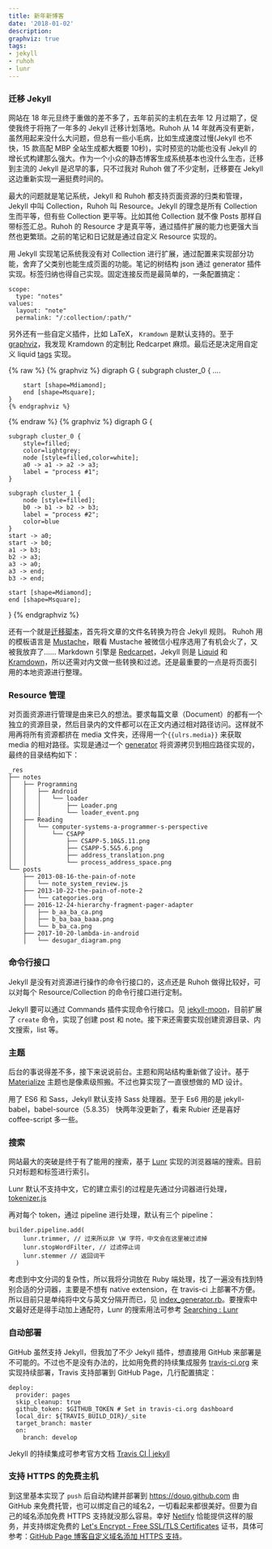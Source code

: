 ```yaml
---
title: 新年新博客
date: '2018-01-02'
description:
graphviz: true
tags:
- jekyll
- ruhoh
- lunr
---
```


### 迁移 Jekyll
网站在 18 年元旦终于重做的差不多了，五年前买的主机在去年 12 月过期了，促使我终于将拖了一年多的 Jekyll 迁移计划落地。Ruhoh 从 14 年就再没有更新，虽然用起来没什么大问题，但总有一些小毛病，比如生成速度过慢(Jekyll 也不快，15 款高配 MBP 全站生成都大概要 10秒)，实时预览的功能也没有 Jekyll 的增长式构建那么强大。作为一个小众的静态博客生成系统基本也没什么生态，迁移到主流的 Jekyll 是迟早的事，只不过我对 Ruhoh 做了不少定制，迁移要在 Jekyll 这边重新实现一遍挺费时间的。

最大的问题就是笔记系统，Jekyll 和 Ruhoh 都支持页面资源的归类和管理，Jekyll 中叫 Collection，Ruhoh 叫 Resource。Jekyll 的理念是所有 Collection 生而平等，但有些 Collection 更平等。比如其他 Collection 就不像 Posts 那样自带标签汇总。Ruhoh 的 Resource 才是真平等，通过插件扩展的能力也更强大当然也更繁琐。之前的笔记和日记就是通过自定义 Resource 实现的。

用 Jekyll 实现笔记系统我没有对 Collection 进行扩展，通过配置来实现部分功能，舍弃了父类别也能生成页面的功能。笔记的树结构 json 通过 generator 插件实现。标签归纳也得自己实现。固定连接反而是最简单的，一条配置搞定：

    scope:
      type: "notes"
    values:
      layout: "note"
      permalink: "/:collection/:path/"

另外还有一些自定义插件，比如 LaTeX， `Kramdown` 是默认支持的。至于 [graphviz][]，我发现 Kramdown 的定制比 Redcarpet 麻烦。最后还是决定用自定义 liquid [tags][] 实现。

{% raw %}
    {% graphviz %}
    digraph G {
    	subgraph cluster_0 {
    	....

    	start [shape=Mdiamond];
    	end [shape=Msquare];
    }
    {% endgraphviz %}
{% endraw %}
{% graphviz %}
digraph G {

	subgraph cluster_0 {
		style=filled;
		color=lightgrey;
		node [style=filled,color=white];
		a0 -> a1 -> a2 -> a3;
		label = "process #1";
	}

	subgraph cluster_1 {
		node [style=filled];
		b0 -> b1 -> b2 -> b3;
		label = "process #2";
		color=blue
	}
	start -> a0;
	start -> b0;
	a1 -> b3;
	b2 -> a3;
	a3 -> a0;
	a3 -> end;
	b3 -> end;

	start [shape=Mdiamond];
	end [shape=Msquare];
}
{% endgraphviz %}

还有一个就是[迁移脚本][ruhoh_jekyll.rb]，首先将文章的文件名转换为符合 Jekyll 规则。 Ruhoh 用的模板语言是 [Mustache][]，眼看 Mustache 被微信小程序选用了有机会火了，又被我放弃了…… Markdown 引擎是 [Redcarpet][]，Jekyll 则是 [Liquid][] 和 [Kramdown][]，所以还需对内文做一些转换和过滤。还是最重要的一点是将页面引用的本地资源进行整理。

[graphviz]: https://graphviz.gitlab.io/
[tags]: https://jekyllrb.com/docs/plugins/#tags
[ruhoh_jekyll.rb]: https://github.com/douo/douo.github.com/blob/develop/_plugins/ruhoh_jekyll.rb
[Mustache]: https://mustache.github.io
[Redcarpet]: https://github.com/vmg/redcarpet
[Liquid]: https://shopify.github.io/liquid/
[Kramdown]: https://kramdown.gettalong.org/

### Resource 管理

对页面资源进行管理是由来已久的想法。要求每篇文章（Document）的都有一个独立的资源目录，然后目录内的文件都可以在正文内通过相对路径访问。这样就不用再将所有资源都挤在 media 文件夹，还得用一个`{{ulrs.media}}` 来获取 media 的相对路径。实现是通过一个 [generator][resource_generator.rb] 将资源拷贝到相应路径实现的，最终的目录结构如下：

    _res
    ├── notes
    │   ├── Programming
    │   │   ├── Android
    │   │   │   └── loader
    │   │   │       ├── Loader.png
    │   │   │       └── loader_event.png
    │   ├── Reading
    │   │   └── computer-systems-a-programmer-s-perspective
    │   │       └── CSAPP
    │   │           ├── CSAPP-5.10&5.11.png
    │   │           ├── CSAPP-5.5&5.6.png
    │   │           ├── address_translation.png
    │   │           └── process_address_space.png
    └── posts
        ├── 2013-08-16-the-pain-of-note
        │   └── note_system_review.js
        ├── 2013-10-22-the-pain-of-note-2
        │   └── categories.org
        ├── 2016-12-24-hierarchy-fragment-pager-adapter
        │   ├── b_aa_ba_ca.png
        │   ├── b_ba_baa_baaa.png
        │   └── b_ba_ca.png
        ├── 2017-10-20-lambda-in-android
        │   └── desugar_diagram.png



[resource_generator.rb]: https://github.com/douo/douo.github.com/blob/develop/_plugins/resource_generator.rb

### 命令行接口

Jekyll 是没有对资源进行操作的命令行接口的，这点还是 Ruhoh 做得比较好，可以对每个 Resource/Collection 的命令行接口进行定制。

Jekyll 要可以通过 Commands 插件实现命令行接口。见 [jekyll-moon][]，目前扩展了 `create` 命令，实现了创建 post 和 note。接下来还需要实现创建资源目录、内文搜索，list 等。

[jekyll-moon]: https://github.com/douo/douo.github.com/tree/develop/jekyll-moon

### 主题

后台的事说得差不多，接下来说说前台。主题和网站结构重新做了设计。基于 [Materialize](http://materializecss.com/) 主题也是像素级照搬。不过也算实现了一直很想做的 MD 设计。

用了 ES6 和 Sass，Jekyll 默认支持 Sass 处理器。至于 Es6 用的是 jekyll-babel，babel-source（5.8.35） 快两年没更新了，看来 Rubier 还是喜好 coffee-script 多一些。

### 搜索

网站最大的突破是终于有了能用的搜索，基于 [Lunr](https://lunrjs.com/) 实现的浏览器端的搜索。目前只对标题和标签进行索引。

Lunr 默认不支持中文，它的建立索引的过程是先通过分词器进行处理，[tokenizer.js](https://github.com/olivernn/lunr.js/blob/master/lib/tokenizer.js)

再对每个 token，通过 pipeline 进行处理，默认有三个 pipeline：

    builder.pipeline.add(
        lunr.trimmer, // 过来所以非 \W 字符，中文会在这里被过滤掉
        lunr.stopWordFilter, // 过滤停止词
        lunr.stemmer // 返回词干
      )

考虑到中文分词的复杂性，所以我将分词放在 Ruby 端处理，找了一遍没有找到特别合适的分词器，主要是不想有 native extension，在 travis-ci 上部署不方便。所以目前只是单纯将中文与英文分隔开而已，见 [index_generator.rb][]。要搜索中文最好还是得手动加上通配符，Lunr 的搜索用法可参考 [Searching : Lunr](https://lunrjs.com/guides/searching.html)

[index_generator.rb]: https://github.com/douo/douo.github.com/blob/develop/_plugins/index_generator.rb

### 自动部署
GitHub 虽然支持 Jekyll，但我加了不少 Jekyll 插件，想直接用 GitHub 来部署是不可能的。不过也不是没有办法的，比如用免费的持续集成服务 [travis-ci.org](https://travis-ci.org) 来实现持续部署，Travis 支持部署到 GitHub Page，几行配置搞定：

    deploy:
      provider: pages
      skip_cleanup: true
      github_token: $GITHUB_TOKEN # Set in travis-ci.org dashboard
      local_dir: ${TRAVIS_BUILD_DIR}/_site
      target_branch: master
      on:
        branch: develop
        
Jekyll 的持续集成可参考官方文档 [Travis CI \| jekyll](https://jekyllrb.com/docs/continuous-integration/travis-ci/)

### 支持 HTTPS 的免费主机

到这里基本实现了 `push` 后自动构建并部署到 https://douo.github.com 由 GitHub 来免费托管，也可以绑定自己的域名2，一切看起来都很美好。但要为自己的域名添加免费 HTTPS 支持就没那么容易。幸好 [Netlify](https://www.netlify.com/) 恰能提供这样的服务，并支持绑定免费的 [Let's Encrypt - Free SSL/TLS Certificates](https://letsencrypt.org/) 证书，具体可参考：[GitHub Page 博客自定义域名添加 HTTPS 支持](https://jaeger.itscoder.com/web/2017/08/30/github-page-https)。
